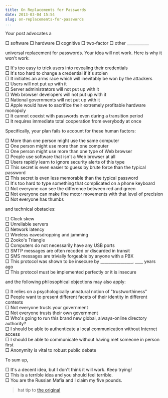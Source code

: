 ```yaml
---
title: On Replacements for Passwords
date: 2013-03-04 15:54
slug: on-replacements-for-passwords
...
```


Your post advocates a

□ software □ hardware □ cognitive □ two-factor □ other \_\_\_\_\_\_\_\_\_\_\_

universal replacement for passwords. Your idea will not work. Here is
why it won't work:

□ It's too easy to trick users into revealing their credentials  
□ It's too hard to change a credential if it's stolen  
□ It initiates an arms race which will inevitably be won by the attackers  
□ Users will not put up with it  
□ Server administrators will not put up with it  
□ Web browser developers will not put up with it  
□ National governments will not put up with it  
□ Apple would have to sacrifice their extremely profitable hardware monopoly  
□ It cannot coexist with passwords even during a transition period  
□ It requires immediate total cooperation from everybody at once

Specifically, your plan fails to account for these human factors:

□ More than one person might use the same computer  
□ One person might use more than one computer  
□ One person might use more than one type of Web browser  
□ People use software that isn't a Web browser at all  
□ Users rapidly learn to ignore security alerts of this type  
□ This secret is even easier to guess by brute force than the typical password  
□ This secret is even less memorable than the typical password  
□ It's too hard to type something that complicated on a phone keyboard  
□ Not everyone can see the difference between red and green  
□ Not everyone can make fine motor movements with that level of precision  
□ Not everyone has thumbs

and technical obstacles:

□ Clock skew  
□ Unreliable servers  
□ Network latency  
□ Wireless eavesdropping and jamming  
□ Zooko's Triangle  
□ Computers do not necessarily have any USB ports  
□ SMTP messages are often recoded or discarded in transit  
□ SMS messages are trivially forgeable by anyone with a PBX  
□ This protocol was shown to be insecure by \_\_\_\_\_\_\_\_\_\_\_\_\_\_\_\_, \_\_\_\_ years ago  
□ This protocol must be implemented perfectly or it is insecure  

and the following philosophical objections may also apply:

□ It relies on a psychologically unnatural notion of "trustworthiness"  
□ People want to present different facets of their identity in different contexts  
□ Not everyone trusts your government  
□ Not everyone trusts their own government  
□ Who's going to run this brand new global, always-online directory authority?  
□ I should be able to authenticate a local communication without Internet access  
□ I should be able to communicate without having met someone in person first  
□ Anonymity is vital to robust public debate

To sum up,

□ It's a decent idea, but I don't think it will work. Keep trying!  
□ This is a terrible idea and you should feel terrible.  
□ You are the Russian Mafia and I claim my five pounds.

> hat tip to [the original](https://craphound.com/spamsolutions.txt)
